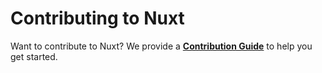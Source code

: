 # Contributing to Nuxt

Want to contribute to Nuxt? We provide a **[Contribution Guide](https://nuxtjs.org/contribution-guide/)** to help you get started.
